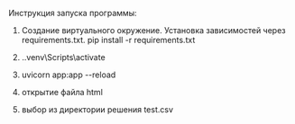 Инструкция запуска программы:

1) Создание виртуального окружение. Установка зависимостей через requirements.txt.
pip install -r requirements.txt

2) .\.venv\Scripts\activate 

3) uvicorn app:app --reload 

4) открытие файла html

5) выбор из директории решения test.csv

